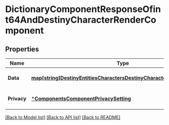 # DictionaryComponentResponseOfint64AndDestinyCharacterRenderComponent

## Properties
Name | Type | Description | Notes
------------ | ------------- | ------------- | -------------
**Data** | [**map[string]DestinyEntitiesCharactersDestinyCharacterRenderComponent**](Destiny.Entities.Characters.DestinyCharacterRenderComponent.md) |  | [optional] [default to null]
**Privacy** | [***ComponentsComponentPrivacySetting**](Components.ComponentPrivacySetting.md) |  | [optional] [default to null]

[[Back to Model list]](../README.md#documentation-for-models) [[Back to API list]](../README.md#documentation-for-api-endpoints) [[Back to README]](../README.md)


